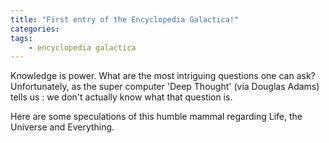 ```yaml
---
title: "First entry of the Encyclopedia Galactica!"
categories:
tags:
    - encyclopedia galactica
---
```


Knowledge is power. What are the most intriguing questions one can ask? Unfortunately, as the super computer 'Deep Thought' (via Douglas Adams) tells us : we don't actually know what that question is.

Here are some speculations of this humble mammal regarding Life, the Universe and Everything.
